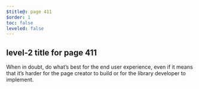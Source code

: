 ```yaml
---
$title@: page 411
$order: 1
toc: false
leveled: false
---
```


## level-2 title for page 411

When in doubt, do what’s best for the end user experience, even if it means that it’s harder for the page creator to build or for the library developer to implement.
